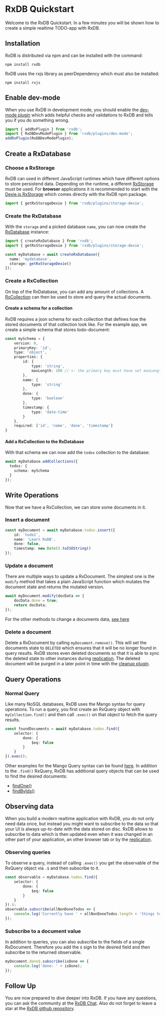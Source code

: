 # RxDB Quickstart

Welcome to the RxDB Quickstart. In a few minutes you will be shown how to create a simple realtime TODO-app with RxDB.

## Installation

RxDB is distributed via npm and can be installed with the command:

`npm install rxdb`

RxDB uses the rxjs library as peerDependency which must also be installed:

`npm install rxjs`

## Enable dev-mode

When you use RxDB in development mode, you should enable the [dev-mode plugin](./dev-mode.md) which adds helpful checks and validations to RxDB and tells you if you do something wrong.

```ts
import { addRxPlugin } from 'rxdb';
import { RxDBDevModePlugin } from 'rxdb/plugins/dev-mode';
addRxPlugin(RxDBDevModePlugin);
```

## Create a RxDatabase

### Choose a RxStorage

RxDB can used in different JavaScript runtimes which have different options to store persistend data. Depending on the runtime, a different [RxStorage](./rx-storage.md) must be used. For **browser** applications it is recommended to start with the [Dexie.js RxStorage](./rx-storage-dexie.md) which comes directly with the RxDB npm package.

```ts
import { getRxStorageDexie } from 'rxdb/plugins/storage-dexie';
```

### Create the RxDatabase

With the `storage` and a picked database `name`, you can now create the [RxDatabase](./rx-database.md) instance:

```ts
import { createRxDatabase } from 'rxdb';
import { getRxStorageDexie } from 'rxdb/plugins/storage-dexie';

const myDatabase = await createRxDatabase({
  name: 'mydatabase',
  storage: getRxStorageDexie()
});
```

### Create a RxCollection

On top of the RxDatabase, you can add any amount of collections. A [RxCollection](./rx-collection.md) can then be used to store and query the actual documents.

#### Create a schema for a collection

RxDB requires a json schema for each collection that defines how the stored documents of that collection look like.
For the example app, we create a simple schema that stores todo-document:

```ts
const mySchema = {
    version: 0,
    primaryKey: 'id',
    type: 'object',
    properties: {
        id: {
            type: 'string',
            maxLength: 100 // <- the primary key must have set maxLength
        },
        name: {
            type: 'string'
        },
        done: {
            type: 'boolean'
        },
        timestamp: {
            type: 'date-time'
        }
    },
    required: ['id', 'name', 'done', 'timestamp']
}
```

#### Add a RxCollection to the RxDatabase

With that schema we can now add the `todos` collection to the database:

```ts
await myDatabase.addCollections({
  todos: {
    schema: mySchema
  }
});
```


## Write Operations

Now that we have a RxCollection, we can store some documents in it.

### Insert a document

```ts
const myDocument = await myDatabase.todos.insert({
    id: 'todo1',
    name: 'Learn RxDB',
    done: false,
    timestamp: new Date().toISOString()
});
```

### Update a document

There are multiple ways to update a RxDocument. The simplest one is the `modify` method that takes a plain JavaScript function
which mutates the document state and returns the mutated version.

```ts
await myDocument.modify(docData => {
    docData.done = true;
    return docData;
});
```

For the other methods to change a documents data, [see here](./rx-document.md#update)

### Delete a document

Delete a RxDocument by calling `myDocument.remove()`. This will set the documents state to `DELETED` which ensures that it will be no longer found in query results. RxDB stores even deleted documents so that it is able to sync the deleted state to other instances during [replication](./replication.md). The deleted document will be purged in a later point in time with the [cleanup plugin](./cleanup.md).



## Query Operations

### Normal Query

Like many NoSQL databases, RxDB uses the Mango syntax for query operations.
To run a query, you first create an RxQuery object with `myCollection.find()` and then call `.exec()` on that object to fetch the query results.

```ts
const foundDocuments = await myDatabase.todos.find({
    selector: {
        done: {
            $eq: false
        }
    }
}).exec();
```

Other examples for the Mango Query syntax can be found [here](./rx-query.html#examples).
In addition to the `.find()` RxQuery, RxDB has additional query objects that can be used to find the desired documents:

- [findOne()](./rx-collection.md#findone)
- [findByIds()](./rx-collection.md#findByIds)



## Observing data

When you build a modern realtime application with RxDB, you do not only need data once, but instead you might want to subscribe to the data so that your UI is always up-to-date with the data stored on disc.
RxDB allows to subscribe to data which is then updated even when it was changed in an other part of your application, an other browser tab or by the [replication](./replication.md).


### Observing queries

To observe a query, instead of calling `.exec()` you get the observable of the RxQuery object via `.$` and then subscribe to it.

```ts
const observable = myDatabase.todos.find({
    selector: {
        done: {
            $eq: false
        }
    }
}).$;
observable.subscribe(allNonDoneTodos => {
    console.log('Currently have ' + allNonDoneTodos.length + 'things to do');
});
```

### Subscribe to a document value

In addition to queries, you can also subscribe to the fields of a single RxDocument. Therefore you add the `$` sign to the desired field and then subscribe to the returned observable.

```ts
myDocument.done$.subscribe(isDone => {
    console.log('done: ' + isDone);
});
```


## Follow Up

You are now prepared to dive deeper into RxDB. If you have any questions, you can ask the community at the [RxDB Chat](./chat.html). Also do not forget to leave a star at the [RxDB github repository](https://github.com/pubkey/rxdb).
